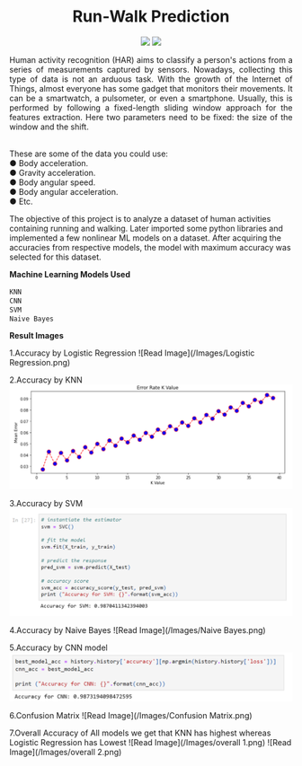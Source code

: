<h1 align="center">Run-Walk Prediction </h1>
<p align="center">
<img src="https://img.shields.io/badge/Python-FFD43B?style=for-the-badge&logo=python&logoColor=blue" />
<img src="https://img.shields.io/badge/SQLite-07405E?style=for-the-badge&logo=sqlite&logoColor=white" />
</p>

<p  align="justify">
Human activity recognition (HAR) aims to classify a person's actions from a series of measurements captured by sensors.
Nowadays, collecting this type of data is not an arduous task. With the growth of the Internet of Things, almost everyone has some gadget that monitors their movements. It can be a smartwatch, a pulsometer, or even a smartphone.
Usually, this is performed by following a fixed-length sliding window approach for the features extraction. Here two parameters need to be fixed: the size of the window and the shift. 
</p>
<br> 
These are some of the data you could use: <br>
      ●	Body acceleration.  <br>
      ●	Gravity acceleration.  <br>
      ●	Body angular speed.  <br>
      ●	Body angular acceleration. <br>
      ●	Etc. 


The objective of this project is to analyze a dataset of human activities containing running and walking. Later imported some python libraries and implemented a few nonlinear ML models on a dataset. After acquiring the accuracies from respective models, the model with maximum accuracy was selected for this dataset.


**Machine Learning Models Used**

```
KNN
CNN
SVM
Naive Bayes
```

**Result Images**

 1.Accuracy by Logistic Regression
 ![Read Image](/Images/Logistic Regression.png)
 
 2.Accuracy by KNN
 ![Read Image](/Images/KNN.png)
 
 3.Accuracy by SVM
 ![Read Image](/Images/SVM.png)
 
 4.Accuracy by Naive Bayes
 ![Read Image](/Images/Naive Bayes.png)
 
 5.Accuracy by CNN model
 ![Read Image](/Images/CNN.png)
 
 6.Confusion Matrix
 ![Read Image](/Images/Confusion Matrix.png)
 
 7.Overall Accuracy of All models we get that KNN has highest whereas Logistic Regression has Lowest
![Read Image](/Images/overall 1.png)
![Read Image](/Images/overall 2.png)
